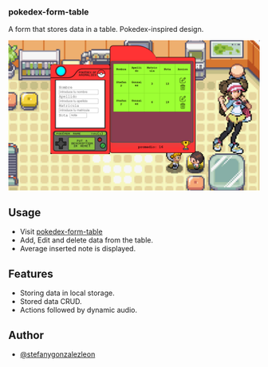 ### pokedex-form-table

A form that stores data in a table. Pokedex-inspired design.

![preview](img/preview.png)

## Usage

* Visit [pokedex-form-table](https://stefanygonzalezleon.github.io/pokedex-form-table-/)
* Add, Edit and delete data from the table.
* Average inserted note is displayed.

## Features

* Storing data in local storage.
* Stored data CRUD.
* Actions followed by dynamic audio.

## Author

- [@stefanygonzalezleon](https://www.github.com/stefanygonzalezleon)
